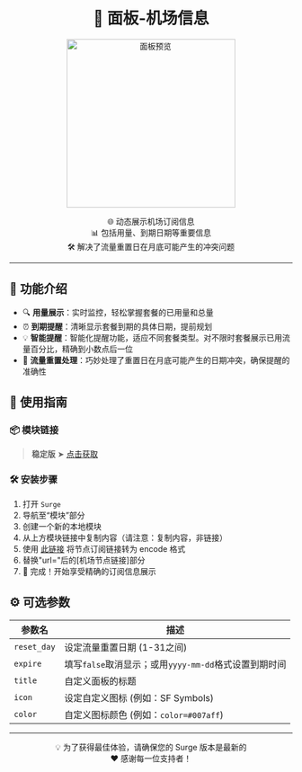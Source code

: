 <div align="center">

# 🚀 面板-机场信息

<img src="https://raw.githubusercontent.com/cc63/Surge/main/Module/Panel/Sub-info/Moore/Sub-info.PNG" width="300" alt="面板预览">
<br>

🌐 动态展示机场订阅信息
<br>
📊 包括用量、到期日期等重要信息
<br>
🛠️ 解决了流量重置日在月底可能产生的冲突问题

---

</div>

## 🌟 功能介绍

- 🔍 **用量展示**：实时监控，轻松掌握套餐的已用量和总量
- ⏰ **到期提醒**：清晰显示套餐到期的具体日期，提前规划
- 💡 **智能提醒**：智能化提醒功能，适应不同套餐类型。对不限时套餐展示已用流量百分比，精确到小数点后一位
- 📅 **流量重置处理**：巧妙处理了重置日在月底可能产生的日期冲突，确保提醒的准确性

## 🚀 使用指南

### 📦 模块链接

> **稳定版** ➤ [点击获取](https://raw.githubusercontent.com/cc63/Surge/main/Module/Panel/Sub-info/Moore/Sub-info.sgmodule)

### 🛠 安装步骤

1. 打开 `Surge`
2. 导航至“模块”部分
3. 创建一个新的本地模块
4. 从上方模块链接中复制内容（请注意：复制内容，非链接）
5. 使用 [此链接](https://www.urlencoder.org/zh/) 将节点订阅链接转为 encode 格式
6. 替换"url="后的[机场节点链接]部分
7. 🎉 完成！开始享受精确的订阅信息展示

## ⚙️ 可选参数

| 参数名     | 描述                                         |
|-----------|---------------------------------------------|
| `reset_day` | 设定流量重置日期 (1-31之间)                   |
| `expire`   | 填写`false`取消显示；或用`yyyy-mm-dd`格式设置到期时间 |
| `title`    | 自定义面板的标题                               |
| `icon`     | 设定自定义图标 (例如：SF Symbols)              |
| `color`    | 自定义图标颜色 (例如：`color=#007aff`)        |

<div align="center">

---

💡 为了获得最佳体验，请确保您的 Surge 版本是最新的
<br>
❤️ 感谢每一位支持者！

</div>
